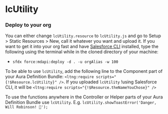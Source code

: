 # lcUtility

### Deploy to your org

You can either change `lcUtility.resource` to `lcUtility.js` and go to Setup > Static Resources > New, call it whatever you want and upload it. If you want to get it into your org fast and have [Salesforce CLI](https://developer.salesforce.com/tools/sfdxcli) installed, type the following using the terminal while in the cloned directory of your machine:

- `sfdx force:mdapi:deploy -d . -u orgAlias -w 100`

To be able to use `lcUtility`, add the following line to the Component part of your Aura Definition Bundle: `<ltng:require scripts="{!$Resource.lcUtility}" />`. If you uploaded `lcUtility` !using Salesforce CLI, it will be `<ltng:require scripts="{!$Resource.theNameYouChose}" />`

To use the functions anywhere in the Controller or Helper parts of your Aura Definition Bundle use `lcUtility`. E.g. `lcUtility.showToastError('Danger, Will Robinson! 🚨');`

